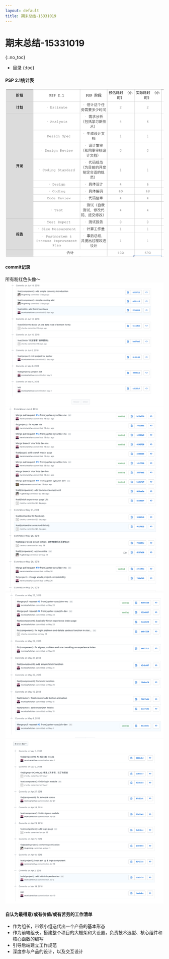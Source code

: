 ```yaml
---
layout: default
title: 期末总结-15331019
---
```


# 期末总结-15331019
{:.no_toc}

* 目录
{:toc}

#### PSP 2.1统计表
![Alt text](../assets/pics/15331019/psp.png)

#### commit记录
所有粉红色头像～
![Alt text](../assets/pics/15331019/cm1.png)
![Alt text](../assets/pics/15331019/cm2.png)
![Alt text](../assets/pics/15331019/cm3.png)
![Alt text](../assets/pics/15331019/cm4.png)

#### 自认为最得意/或有价值/或有苦劳的工作清单
- 作为组长，带领小组迭代出一个产品的基本形态
- 作为前端组长，搭建整个项目的大框架和大设置，负责技术选型、核心组件和核心函数的编写
- 引导后端建立工作规范
- 深度参与产品的设计，以及交互设计